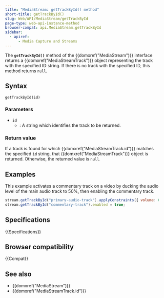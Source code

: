 ```yaml
---
title: "MediaStream: getTrackById() method"
short-title: getTrackById()
slug: Web/API/MediaStream/getTrackById
page-type: web-api-instance-method
browser-compat: api.MediaStream.getTrackById
sidebar:
  - apiref:
      - Media Capture and Streams
---
```


The **`getTrackById()`** method of the {{domxref("MediaStream")}} interface
returns a {{domxref("MediaStreamTrack")}} object representing the track with the specified ID
string. If there is no track with the specified ID, this method returns `null`.

## Syntax

```js-nolint
getTrackById(id)
```

### Parameters

- `id`
  - : A string which identifies the track to be returned.

### Return value

If a track is found for which {{domxref("MediaStreamTrack.id")}} matches the specified
`id` string, that {{domxref("MediaStreamTrack")}} object is returned.
Otherwise, the returned value is `null`.

## Examples

This example activates a commentary track on a video by ducking the audio level of the
main audio track to 50%, then enabling the commentary track.

```js
stream.getTrackById("primary-audio-track").applyConstraints({ volume: 0.5 });
stream.getTrackById("commentary-track").enabled = true;
```

## Specifications

{{Specifications}}

## Browser compatibility

{{Compat}}

## See also

- {{domxref("MediaStream")}}
- {{domxref("MediaStreamTrack.id")}}
